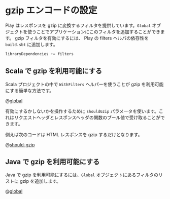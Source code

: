 <!--
# Configuring gzip encoding
-->
# gzip エンコードの設定

<!--
Play provides a gzip filter that can be used to gzip responses.  It can be added to the applications filters using the `Global` object. To enable the gzip filter, add the Play filters helpers dependency to your project in `build.sbt`:
-->
Play はレスポンスを gzip に変換するフィルタを提供しています。`Global` オブジェクトを使うことでアプリケーションにこのフィルタを追加することができます。 gzip フィルタを有効にするには、 Play の filters ヘルパの依存性を `build.sbt` に追加します。

```scala
libraryDependencies += filters
```

<!--
## Enabling gzip in Scala
-->
## Scala で gzip を利用可能にする

<!--
The simplest way to enable the gzip filter in a Scala project is to use the `WithFilters` helper:
-->
Scala プロジェクトの中で `WithFilters` ヘルパーを使うことが gzip を利用可能にする簡単な方法です。

@[global](code/GzipEncoding.scala)

<!--
To control which responses are and aren't implemented, use the `shouldGzip` parameter, which accepts a function of a request header and a response header to a boolean.
-->
有効にするかしないかを操作するために `shouldGzip` パラメータを使います。これはリクエストヘッダとレスポンスヘッダの関数のブール値で受け取ることができます。

<!--
For example, the code below only gzips HTML responses:
-->
例えば次のコードは HTML レスポンスを gzip するだけとなります。

@[should-gzip](code/GzipEncoding.scala)

<!--
## Enabling GZIP in Java
-->
## Java で gzip を利用可能にする

<!--
To enable gzip in Java, add it to the list of filters in the `Global` object:
-->
Java で gzip を利用可能にするには、`Global` オブジェクトにあるフィルタのリストに gzip を追加します。

@[global](code/detailedtopics/configuration/gzipencoding/Global.java)
